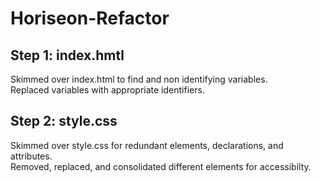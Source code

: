 # Horiseon-Refactor

## Step 1: index.hmtl
Skimmed over index.html to find and non identifying variables. </br>
Replaced variables with appropriate identifiers.

## Step 2: style.css
Skimmed over style.css for redundant elements, declarations, and attributes. </br>
Removed, replaced, and consolidated different elements for accessibilty.
